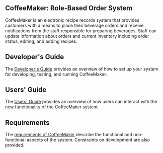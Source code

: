## CoffeeMaker: Role-Based Order System
CoffeeMaker is an electronic recipe records system that provides customers with a means to place their beverage orders and receive notifications from the staff responsible for preparing beverages. Staff can update information about orders and current inventory including order status, editing, and adding recipes.

## Developer's Guide
The [Developer's Guide](https://github.ncsu.edu/engr-csc326-fall2023/csc326-OBP-202-2/wiki/Developer's-Guide) provides an overview of how to set up your system for developing, testing, and running CoffeeMaker.

## Users' Guide
The [Users' Guide](https://github.ncsu.edu/engr-csc326-fall2023/csc326-OBP-202-2/wiki/User's-Guide) provides an overview of how users can interact with the new functionality of the CoffeeMaker system.

## Requirements
The [requirements of CoffeeMaker](https://github.ncsu.edu/engr-csc326-fall2023/csc326-OBP-202-2/wiki/Requirements) describe the functional and non-functional aspects of the system. Constraints on development are also provided.
